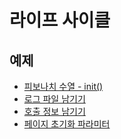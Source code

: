 # 라이프 사이클
## 예제
- [피보나치 수열 - init()](./FibonacciServlet?NUM=50)
- [로그 파일 남기기](./YourName.html)
- [호출 정보 남기기](./DateTime.jsp)
- [페이지 초기화 파라미터](./DBName)